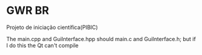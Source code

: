 # GWR BR
Projeto de iniciação científica(PIBIC)

The main.cpp and GuiInterface.hpp should main.c and GuiInterface.h; but if I do this the Qt can't compile
